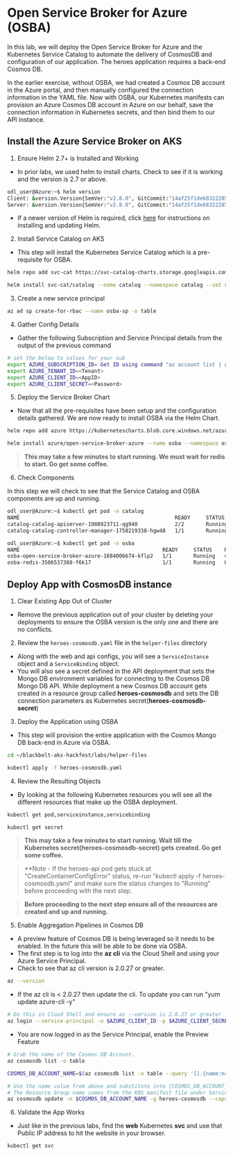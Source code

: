 # Open Service Broker for Azure (OSBA)

In this lab, we will deploy the Open Service Broker for Azure and the Kubernetes Service Catalog to automate the delivery of CosmosDB and configuration of our application. The heroes application requires a back-end Cosmos DB. 

In the earlier exercise, without OSBA, we had created a Cosmos DB account in the Azure portal, and then manually configured the connection information in the YAML file. Now with OSBA, our Kubernetes manifests can provision an Azure Cosmos DB account in Azure on our behalf, save the connection information in Kubernetes secrets, and then bind them to our API instance.

## Install the Azure Service Broker on AKS

1. Ensure Helm 2.7+ is Installed and Working

* In prior labs, we used helm to install charts. Check to see if it is working and the version is 2.7 or above.

```bash
odl_user@Azure:~$ helm version
Client: &version.Version{SemVer:"v2.8.0", GitCommit:"14af25f1de6832228539259b821949d20069a222", GitTreeState:"clean"}
Server: &version.Version{SemVer:"v2.8.0", GitCommit:"14af25f1de6832228539259b821949d20069a222", GitTreeState:"clean"}
```

* If a newer version of Helm is required, click [here](https://docs.helm.sh/using_helm/#installing-helm) for instructions on installing and updating Helm.

2. Install Service Catalog on AKS

* This step will install the Kubernetes Service Catalog which is a pre-requisite for OSBA.

``` bash
helm repo add svc-cat https://svc-catalog-charts.storage.googleapis.com

helm install svc-cat/catalog --name catalog --namespace catalog --set rbacEnable=false
```

3. Create a new service principal 

``` bash
az ad sp create-for-rbac --name osba-sp -o table
```

4. Gather Config Details

* Gather the following Subscription and Service Principal details from the output of the previous command

```bash
# set the below to values for your sub
export AZURE_SUBSCRIPTION_ID= Get ID using command "az account list | grep id"
export AZURE_TENANT_ID=<Tenant>
export AZURE_CLIENT_ID=<AppID>
export AZURE_CLIENT_SECRET=<Password>
```

5. Deploy the Service Broker Chart

* Now that all the pre-requisites have been setup and the configuration details gathered. We are now ready to install OSBA via the Helm Chart.

```bash
helm repo add azure https://kubernetescharts.blob.core.windows.net/azure

helm install azure/open-service-broker-azure --name osba --namespace osba --set azure.subscriptionId=$AZURE_SUBSCRIPTION_ID --set azure.tenantId=$AZURE_TENANT_ID --set azure.clientId=$AZURE_CLIENT_ID --set azure.clientSecret=$AZURE_CLIENT_SECRET --version 0.11.0 --set modules.minStability=EXPERIMENTAL
```

> **This may take a few minutes to start running. We must wait for redis to start. Go get some coffee.**

6. Check Components

In this step we will check to see that the Service Catalog and OSBA components are up and running.

```bash
odl_user@Azure:~$ kubectl get pod -n catalog
NAME                                                  READY     STATUS    RESTARTS   AGE
catalog-catalog-apiserver-1988923711-qg940            2/2       Running   0          1h
catalog-catalog-controller-manager-1758219338-hgw48   1/1       Running   0          1h

odl_user@Azure:~$ kubectl get pod -n osba
NAME                                              READY     STATUS    RESTARTS   AGE
osba-open-service-broker-azure-1684006674-kflp2   1/1       Running   4          5m
osba-redis-3506537388-f6k17                       1/1       Running   0          5m
```

## Deploy App with CosmosDB instance

1. Clear Existing App Out of Cluster

* Remove the previous application out of your cluster by deleting your deployments to ensure the OSBA version is the only one and there are no conflicts.

2. Review the `heroes-cosmosdb.yaml` file in the `helper-files` directory

* Along with the web and api configs, you will see a `ServiceInstance` object and a `ServiceBinding` object. 
* You will also see a secret defined in the API deployment that sets the Mongo DB environment variables for connecting to the Cosmos DB Mongo DB API. While deployment a new Cosmos DB account gets created in a resource group called **heroes-cosmosdb** and sets the DB connection parameters as Kubernetes secret(**heroes-cosmosdb-secret**)

3. Deploy the Application using OSBA

* This step will provision the entire application with the Cosmos Mongo DB back-end in Azure via OSBA.

```bash
cd ~/blackbelt-aks-hackfest/labs/helper-files

kubectl apply -f heroes-cosmosdb.yaml
```


4. Review the Resulting Objects

* By looking at the following Kubernetes resources you will see all the different resources that make up the OSBA deployment.

```bash
kubectl get pod,serviceinstance,servicebinding

kubectl get secret
```
> **This may take a few minutes to start running. Wait till the Kubernetes secret(**heroes-cosmosdb-secret**) gets created. Go get some coffee.**

> **Note - If the heroes-api pod gets stuck at "CreateContainerConfigError" status, re-run "kubectl apply -f heroes-cosmosdb.yaml" and make sure the status changes to "Running" before proceeding with the next step.

> **Before proceeding to the next step ensure all of the resources are created and up and running.**

5. Enable Aggregation Pipelines in Cosmos DB

* A preview feature of Cosmos DB is being leveraged so it needs to be enabled. In the future this will be able to be done via OSBA.
* The first step is to log into the **az cli** via the Cloud Shell and using your Azure Service Principal.
* Check to see that az cli version is 2.0.27 or greater.

```bash
az --version
```

* If the az cli is < 2.0.27 then update the cli. To update you can run "yum update azure-cli -y"

```bash
# Do this in Cloud Shell and ensure az --version is 2.0.27 or greater
az login --service-principal -u $AZURE_CLIENT_ID -p $AZURE_CLIENT_SECRET --tenant $AZURE_TENANT_ID
```

* You are now logged in as the Service Principal, enable the Preview Feature

```bash
# Grab the name of the Cosmos DB Account.
az cosmosdb list -o table

COSMOS_DB_ACCOUNT_NAME=$(az cosmosdb list -o table --query '[].{name:name,resourceGroup:resourceGroup}' | grep "heroes-cosmosdb" | awk '{print $1}')

# Use the name value from above and substitute into {COSMOS_DB_ACCOUNT_NAME}.
# The Resource Group name comes from the K8S manifest file under ServiceInstance.
az cosmosdb update -n $COSMOS_DB_ACCOUNT_NAME -g heroes-cosmosdb --capabilities EnableAggregationPipeline
```

6. Validate the App Works

* Just like in the previous labs, find the **web** Kubernetes **svc** and use that Public IP address to hit the website in your browser.

```bash
kubectl get svc
```
